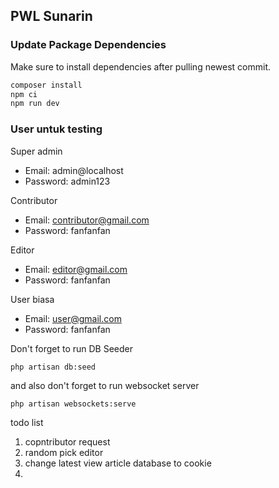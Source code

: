 
## PWL Sunarin

### Update Package Dependencies
Make sure to install dependencies after pulling newest commit.

```sh
composer install
npm ci
npm run dev
```

### User untuk testing

Super admin
- Email: admin@localhost
- Password: admin123

Contributor
- Email: contributor@gmail.com
- Password: fanfanfan

Editor
- Email: editor@gmail.com
- Password: fanfanfan

User biasa
- Email: user@gmail.com
- Password: fanfanfan

Don't forget to run DB Seeder

```
php artisan db:seed 
```

and also don't forget to run websocket server
```
php artisan websockets:serve 
```

todo list
1. copntributor request
2. random pick editor 
3. change latest view article database to cookie
4. 
